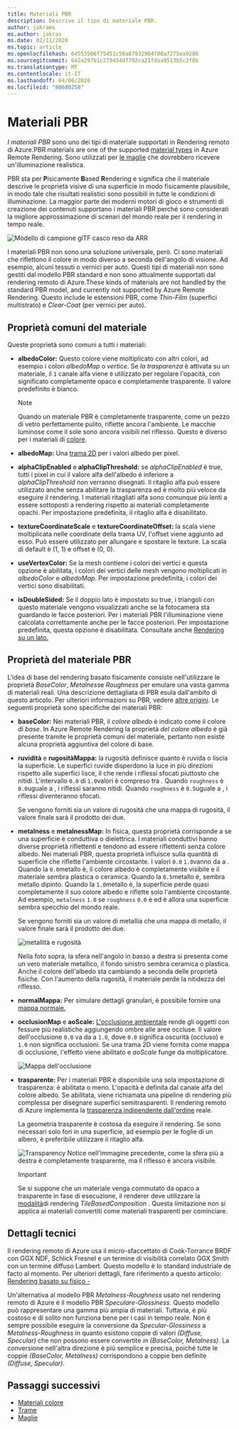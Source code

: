 ```yaml
---
title: Materiali PBR
description: Descrive il tipo di materiale PBR.
author: jakrams
ms.author: jakras
ms.date: 02/11/2020
ms.topic: article
ms.openlocfilehash: 64553506f75451c50a87932904f00a7275ea9286
ms.sourcegitcommit: 642a297b1c279454df792ca21fdaa9513b5c2f8b
ms.translationtype: MT
ms.contentlocale: it-IT
ms.lasthandoff: 04/06/2020
ms.locfileid: "80680258"
---
```

# <a name="pbr-materials"></a>Materiali PBR

*I materiali PBR* sono uno dei tipi di materiale supportati in Rendering remoto di Azure.PBR materials are one of the supported [material types](../../concepts/materials.md) in Azure Remote Rendering. Sono utilizzati per [le maglie](../../concepts/meshes.md) che dovrebbero ricevere un'illuminazione realistica.

PBR sta per **P**isicamente **B**ased **R**endering e significa che il materiale descrive le proprietà visive di una superficie in modo fisicamente plausibile, in modo tale che risultati realistici sono possibili in tutte le condizioni di illuminazione. La maggior parte dei moderni motori di gioco e strumenti di creazione dei contenuti supportano i materiali PBR perché sono considerati la migliore approssimazione di scenari del mondo reale per il rendering in tempo reale.

![Modello di campione glTF casco reso da ARR](media/helmet.png)

I materiali PBR non sono una soluzione universale, però. Ci sono materiali che riflettono il colore in modo diverso a seconda dell'angolo di visione. Ad esempio, alcuni tessuti o vernici per auto. Questi tipi di materiali non sono gestiti dal modello PBR standard e non sono attualmente supportati dal rendering remoto di Azure.These kinds of materials are not handled by the standard PBR model, and currently not supported by Azure Remote Rendering. Questo include le estensioni PBR, come *Thin-Film* (superfici multistrato) e *Clear-Coat* (per vernici per auto).

## <a name="common-material-properties"></a>Proprietà comuni del materiale

Queste proprietà sono comuni a tutti i materiali:

* **albedoColor:** Questo colore viene moltiplicato con altri colori, ad esempio i colori *albedoMap* o *vertice*. Se *la trasparenza* è attivata su un materiale, il `1` canale alfa viene `0` utilizzato per regolare l'opacità, con significato completamente opaco e completamente trasparente. Il valore predefinito è bianco.

  > [!NOTE]
  > Quando un materiale PBR è completamente trasparente, come un pezzo di vetro perfettamente pulito, riflette ancora l'ambiente. Le macchie luminose come il sole sono ancora visibili nel riflesso. Questo è diverso per i materiali di [colore](color-materials.md).

* **albedoMap:** Una [trama 2D](../../concepts/textures.md) per i valori albedo per pixel.

* **alphaClipEnabled** e **alphaClipThreshold:** se *alphaClipEnabled* è true, tutti i pixel in cui il valore alfa dell'albedo è inferiore a *alphaClipThreshold* non verranno disegnati. Il ritaglio alfa può essere utilizzato anche senza abilitare la trasparenza ed è molto più veloce da eseguire il rendering. I materiali ritagliati alfa sono comunque più lenti a essere sottoposti a rendering rispetto ai materiali completamente opachi. Per impostazione predefinita, il ritaglio alfa è disabilitato.

* **textureCoordinateScale** e **textureCoordinateOffset:** la scala viene moltiplicata nelle coordinate della trama UV, l'offset viene aggiunto ad esso. Può essere utilizzato per allungare e spostare le texture. La scala di default è (1, 1) e offset è (0, 0).

* **useVertexColor:** Se la mesh contiene i colori dei vertici e questa opzione è abilitata, i colori dei vertici delle mesh vengono moltiplicati in *albedoColor* e *albedoMap*. Per impostazione predefinita, i colori dei vertici sono disabilitati.

* **isDoubleSided:** Se il doppio lato è impostato su true, i triangoli con questo materiale vengono visualizzati anche se la fotocamera sta guardando le facce posteriori. Per i materiali PBR l'illuminazione viene calcolata correttamente anche per le facce posteriori. Per impostazione predefinita, questa opzione è disabilitata. Consultate anche [Rendering su un lato.](single-sided-rendering.md)

## <a name="pbr-material-properties"></a>Proprietà del materiale PBR

L'idea di base del rendering basato fisicamente consiste nell'utilizzare le proprietà *BaseColor*, *Metalness*e *Roughness* per emulare una vasta gamma di materiali reali. Una descrizione dettagliata di PBR esula dall'ambito di questo articolo. Per ulteriori informazioni su PBR, vedere [altre origini](http://www.pbr-book.org). Le seguenti proprietà sono specifiche dei materiali PBR:

* **baseColor:** Nei materiali PBR, il *colore albedo* è indicato come il colore di *base*. In Azure Remote Rendering la proprietà *del colore albedo* è già presente tramite le proprietà comuni del materiale, pertanto non esiste alcuna proprietà aggiuntiva del colore di base.

* **ruvidità** e **rugositàMappa:** la rugosità definisce quanto è ruvida o liscia la superficie. Le superfici ruvide disperdono la luce in più direzioni rispetto alle superfici lisce, il che rende i riflessi sfocati piuttosto che nitidi. L'intervallo `0.0` di `1.0`valori è compreso tra . Quando `roughness` è `0.0`uguale a , i riflessi saranno nitidi. Quando `roughness` è `0.5`uguale a , i riflessi diventeranno sfocati.

  Se vengono forniti sia un valore di rugosità che una mappa di rugosità, il valore finale sarà il prodotto dei due.

* **metalness** e **metalnessMap:** In fisica, questa proprietà corrisponde a se una superficie è conduttiva o dielettrica. I materiali conduttivi hanno diverse proprietà riflettenti e tendono ad essere riflettenti senza colore albedo. Nei materiali PBR, questa proprietà influisce sulla quantità di superficie che riflette l'ambiente circostante. I valori `0.0` `1.0`vanno da a . Quando la `0.0`metallo è, il colore albedo è completamente visibile e il materiale sembra plastica o ceramica. Quando la `0.5`metallo è, sembra metallo dipinto. Quando la `1.0`metallo è, la superficie perde quasi completamente il suo colore albedo e riflette solo l'ambiente circostante. Ad esempio, `metalness` `1.0` se `roughness` `0.0` è ed è allora una superficie sembra specchio del mondo reale.

  Se vengono forniti sia un valore di metallia che una mappa di metallo, il valore finale sarà il prodotto dei due.

  ![metallità e rugosità](./media/metalness-roughness.png)

  Nella foto sopra, la sfera nell'angolo in basso a destra si presenta come un vero materiale metallico, il fondo sinistro sembra ceramica o plastica. Anche il colore dell'albedo sta cambiando a seconda delle proprietà fisiche. Con l'aumento della rugosità, il materiale perde la nitidezza del riflesso.

* **normalMappa:** Per simulare dettagli granulari, è possibile fornire una [mappa normale.](https://en.wikipedia.org/wiki/Normal_mapping)

* **occlusionMap** e **aoScale:** [L'occlusione ambientale](https://en.wikipedia.org/wiki/Ambient_occlusion) rende gli oggetti con fessure più realistiche aggiungendo ombre alle aree occluse. Il valore dell'occlusione `0.0` va da a `1.0`, dove `0.0` significa oscurità (occluso) e `1.0` non significa occlusioni. Se una trama 2D viene fornita come mappa di occlusione, l'effetto viene abilitato e *aoScale* funge da moltiplicatore.

  ![Mappa dell'occlusione](./media/boom-box-ao2.gif)

* **trasparente:** Per i materiali PBR è disponibile una sola impostazione di trasparenza: è abilitata o meno. L'opacità è definita dal canale alfa del colore albedo. Se abilitata, viene richiamata una pipeline di rendering più complessa per disegnare superfici semitrasparenti. Il rendering remoto di Azure implementa la [trasparenza indipendente dall'ordine](https://en.wikipedia.org/wiki/Order-independent_transparency) reale.

  La geometria trasparente è costosa da eseguire il rendering. Se sono necessari solo fori in una superficie, ad esempio per le foglie di un albero, è preferibile utilizzare il ritaglio alfa.

  ![Transparency](./media/transparency.png) Notice nell'immagine precedente, come la sfera più a destra è completamente trasparente, ma il riflesso è ancora visibile.

  > [!IMPORTANT]
  > Se si suppone che un materiale venga commutato da opaco a trasparente in fase di esecuzione, il renderer deve utilizzare la [modalità](../../concepts/rendering-modes.md)di rendering *TileBasedComposition* . Questa limitazione non si applica ai materiali convertiti come materiali trasparenti per cominciare.

## <a name="technical-details"></a>Dettagli tecnici

Il rendering remoto di Azure usa il micro-sfaccettato di Cook-Torrance BRDF con GGX NDF, Schlick Fresnel e un termine di visibilità correlato GGX Smith con un termine diffuso Lambert. Questo modello è lo standard industriale de facto al momento. Per ulteriori dettagli, fare riferimento a questo articolo: [Rendering basato su fisico -](http://www.codinglabs.net/article_physically_based_rendering_cook_torrance.aspx)

 Un'alternativa al modello PBR *Metalness-Roughness* usato nel rendering remoto di Azure è il modello PBR *Speculare-Glossiness.* Questo modello può rappresentare una gamma più ampia di materiali. Tuttavia, è più costoso e di solito non funziona bene per i casi in tempo reale.
Non è sempre possibile eseguire la conversione da *Specular-Glossiness* a *Metalness-Roughness* in quanto esistono coppie di valori *(Diffuse, Specular)* che non possono essere convertite *in (BaseColor, Metalness)*. La conversione nell'altra direzione è più semplice e precisa, poiché tutte le coppie *(BaseColor, Metalness)* corrispondono a coppie ben definite *(Diffuse, Specular).*

## <a name="next-steps"></a>Passaggi successivi

* [Materiali colore](color-materials.md)
* [Trame](../../concepts/textures.md)
* [Maglie](../../concepts/meshes.md)
